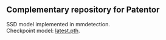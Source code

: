 ## Complementary repository for Patentor

SSD model implemented in mmdetection.\
Checkpoint model: [latest.pth](https://drive.google.com/file/d/11VVCqv188lA0n0IbGRK2Nw0niOmPCbG2/view?usp=sharing).
